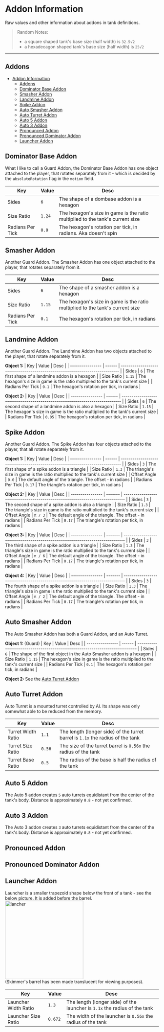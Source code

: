 # Addon Information

Raw values and other information about addons in tank definitions.

> Random Notes:
> - a square shaped tank's base size (half width) is `32.5√2`  
> - a hexadecagon shaped tank's base size (half width) is `25√2`  

--- 

## Addons

- [Addon Information](#addon-information)
  - [Addons](#addons)
  - [Dominator Base Addon](#dominator-base-addon)
  - [Smasher Addon](#smasher-addon)
  - [Landmine Addon](#landmine-addon)
  - [Spike Addon](#spike-addon)
  - [Auto Smasher Addon](#auto-smasher-addon)
  - [Auto Turret Addon](#auto-turret-addon)
  - [Auto 5 Addon](#auto-5-addon)
  - [Auto 3 Addon](#auto-3-addon)
  - [Pronounced Addon](#pronounced-addon)
  - [Pronounced Dominator Addon](#pronounced-dominator-addon)
  - [Launcher Addon](#launcher-addon)

## Dominator Base Addon

What I like to call a Guard Addon, the Dominator Base Addon has one object attached to the player, that rotates separately from it - which is decided by the `absoluteRotation` flag in the `motion` field.

| Key              | Value  | Desc                                                                          |
| ---------------- | ------ | ----------------------------------------------------------------------------- |
| Sides            | `6`    | The shape of a dombase addon is a hexagon                                     |
| Size Ratio       | `1.24` | The hexagon's size in game is the ratio multiplied to the tank's current size |
| Radians Per Tick | `0.0`  | The hexagon's rotation per tick, in radians. Aka doesn't spin                 |

## Smasher Addon

Another Guard Addon. The Smasher Addon has one object attached to the player, that rotates separately from it.

| Key              | Value  | Desc                                                                          |
| ---------------- | ------ | ----------------------------------------------------------------------------- |
| Sides            | `6`    | The shape of a smasher addon is a hexagon                                     |
| Size Ratio       | `1.15` | The hexagon's size in game is the ratio multiplied to the tank's current size |
| Radians Per Tick | `0.1`  | The hexagon's rotation per tick, in radians                                   |

## Landmine Addon

Another Guard Addon. The Landmine Addon has two objects attached to the player, that rotate separately from it.

**Object 1:**
| Key              | Value  | Desc                                                                          |
| ---------------- | ------ | ----------------------------------------------------------------------------- |
| Sides            | `6`    | The first shape of a landmine addon is a hexagon                              |
| Size Ratio       | `1.15` | The hexagon's size in game is the ratio multiplied to the tank's current size |
| Radians Per Tick | `0.1`  | The hexagon's rotation per tick, in radians                                   |

**Object 2:**
| Key              | Value  | Desc                                                                          |
| ---------------- | ------ | ----------------------------------------------------------------------------- |
| Sides            | `6`    | The second shape of a landmine addon is also a hexagon                        |
| Size Ratio       | `1.15` | The hexagon's size in game is the ratio multiplied to the tank's current size |
| Radians Per Tick | `0.05` | The hexagon's rotation per tick, in radians                                   |

## Spike Addon

Another Guard Addon. The Spike Addon has four objects attached to the player, that all rotate separately from it.

**Object 1:**
| Key              | Value  | Desc                                                                           |
| ---------------- | ------ | ------------------------------------------------------------------------------ |
| Sides            | `3`    | The first shape of a spike addon is a triangle                                 |
| Size Ratio       | `1.3`  | The triangle's size in game is the ratio multiplied to the tank's current size |
| Offset Angle     | `0.0`  | The default angle of the triangle. The offset - in radians                     |
| Radians Per Tick | `0.17` | The triangle's rotation per tick, in radians                                   |

**Object 2:**
| Key              | Value   | Desc                                                                           |
| ---------------- | ------- | ------------------------------------------------------------------------------ |
| Sides            | `3`     | The second shape of a spike addon is also a triangle                           |
| Size Ratio       | `1.3`   | The triangle's size in game is the ratio multiplied to the tank's current size |
| Offset Angle     | `π / 3` | The default angle of the triangle. The offset - in radians                     |
| Radians Per Tick | `0.17`  | The triangle's rotation per tick, in radians                                   |

**Object 3:**
| Key              | Value   | Desc                                                                           |
| ---------------- | ------- | ------------------------------------------------------------------------------ |
| Sides            | `3`     | The third shape of a spike addon is a triangle                                 |
| Size Ratio       | `1.3`   | The triangle's size in game is the ratio multiplied to the tank's current size |
| Offset Angle     | `π / 6` | The default angle of the triangle. The offset - in radians                     |
| Radians Per Tick | `0.17`  | The triangle's rotation per tick, in radians                                   |

**Object 4:**
| Key              | Value   | Desc                                                                           |
| ---------------- | ------- | ------------------------------------------------------------------------------ |
| Sides            | `3`     | The fourth shape of a spike addon is a triangle                                |
| Size Ratio       | `1.3`   | The triangle's size in game is the ratio multiplied to the tank's current size |
| Offset Angle     | `π / 2` | The default angle of the triangle. The offset - in radians                     |
| Radians Per Tick | `0.17`  | The triangle's rotation per tick, in radians                                   |

## Auto Smasher Addon

The Auto Smasher Addon has both a Guard Addon, and an Auto Turret.

**Object 1:** (Guard)
| Key              | Value  | Desc                                                                          |
| ---------------- | ------ | ----------------------------------------------------------------------------- |
| Sides            | `6`    | The shape of the first object in the Auto Smasher addon is a hexagon          |
| Size Ratio       | `1.15` | The hexagon's size in game is the ratio multiplied to the tank's current size |
| Radians Per Tick | `0.1`  | The hexagon's rotation per tick, in radians                                   |

**Object 2:** See the [Auto Turret Addon](#auto-turret-addon)

## Auto Turret Addon

Auto Turret is a mounted turret controlled by AI. Its shape was only somewhat able to be reduced from the memory.

| Key                | Value  | Desc                                                                           |
| ------------------ | ------ | ------------------------------------------------------------------------------ |
| Turret Width Ratio | `1.1`  | The length (longer side) of the turret barrel is `1.1x` the radius of the tank |
| Turret Size Ratio  | `0.56` | The size of the turret barrel is `0.56x` the radius of the tank                |
| Turret Base Ratio  | `0.5`  | The radius of the base is half the radius of the tank                          |

## Auto 5 Addon

The Auto 5 addon creates `5` auto turrets equidistant from the center of the tank's body. Distance is approximately `0.8` - not yet confirmed.

## Auto 3 Addon

The Auto 3 addon creates `3` auto turrets equidistant from the center of the tank's body. Distance is approximately `0.8` - not yet confirmed.

## Pronounced Addon

## Pronounced Dominator Addon

## Launcher Addon

Launcher is a smaller trapezoid shape below the front of a tank - see the below picture. It is added before the barrel. <br> <img width="256" alt="lancher" src="https://user-images.githubusercontent.com/79597906/134366650-58c537cc-816a-4e4b-bf9d-0c97310b0a16.png"> <br> (Skimmer's barrel has been made translucent for viewing purposes).

| Key                  | Value   | Desc                                                                      |
| -------------------- | ------- | ------------------------------------------------------------------------- |
| Launcher Width Ratio | `1.3`   | The length (longer side) of the launcher is `1.1x` the radius of the tank |
| Launcher Size Ratio  | `0.672` | The width of the launcher is `0.56x` the radius of the tank               |
